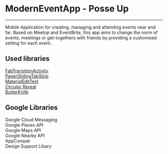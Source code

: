 # ModernEventApp - Posse Up
-----------
Mobile Application for creating, managing and attending events near and far. Based on Meetup and EventBrite, 
this app aims to change the norm of events, meetings or get-togethers with friends by providing a customised setting 
for each event.



Used libraries
-----------
[FabTransitionActivity](https://github.com/coyarzun89/FabTransitionActivity)<br>
[PagerSlidingTabStrip](https://github.com/jpardogo/PagerSlidingTabStrip)<br>
[MaterialEditText](https://github.com/rengwuxian/MaterialEditText)<br>
[Circular Reveal](https://github.com/ozodrukh/CircularReveal)<br>
[ButterKnife](https://github.com/JakeWharton/butterknife)<br>

Google Libraries
-----------
Google Cloud Messaging<br>
Google Places API<br>
Google Maps API<br>
Google Nearby API<br>
AppCompat<br>
Design Support Libary<br>


